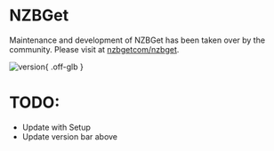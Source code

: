 # NZBGet

Maintenance and development of NZBGet has been taken over by the community.  Please visit at [nzbgetcom/nzbget](https://github.com/nzbgetcom/nzbget).

![version](https://img.shields.io/badge/dynamic/json?query=%24.version&url=https%3A%2F%2Fraw.githubusercontent.com%2Fhotio%2Fnzbget%2Frelease%2FVERSION.json&label=Latest%20Version&style=for-the-badge&color=4051B5){ .off-glb }

# TODO:
- Update with Setup
- Update version bar above
